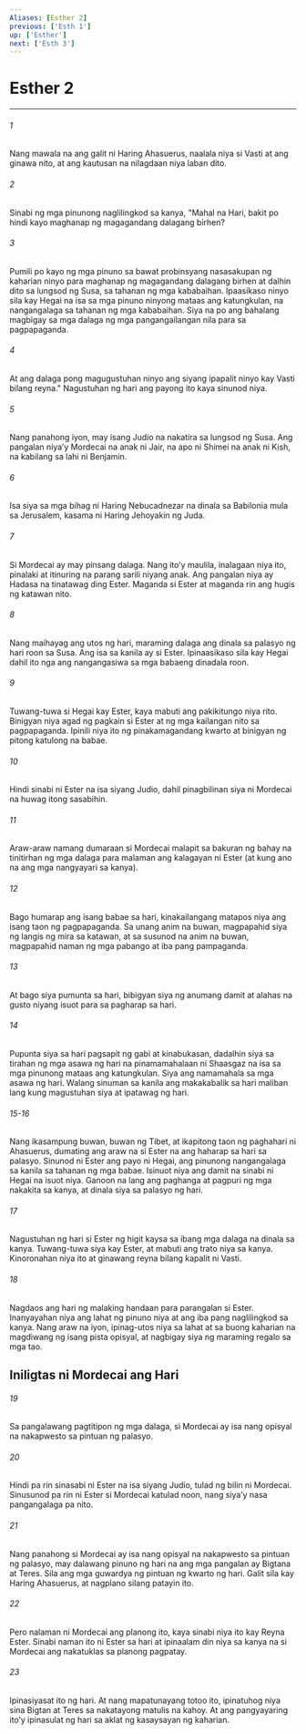 ```yaml
---
Aliases: [Esther 2]
previous: ['Esth 1']
up: ['Esther']
next: ['Esth 3']
---
```

# Esther 2

***

###### 1
Nang mawala na ang galit ni Haring Ahasuerus, naalala niya si Vasti at ang ginawa nito, at ang kautusan na nilagdaan niya laban dito. 

###### 2
Sinabi ng mga pinunong naglilingkod sa kanya, "Mahal na Hari, bakit po hindi kayo maghanap ng magagandang dalagang birhen? 

###### 3
Pumili po kayo ng mga pinuno sa bawat probinsyang nasasakupan ng kaharian ninyo para maghanap ng magagandang dalagang birhen at dalhin dito sa lungsod ng Susa, sa tahanan ng mga kababaihan. Ipaasikaso ninyo sila kay Hegai na isa sa mga pinuno ninyong mataas ang katungkulan, na nangangalaga sa tahanan ng mga kababaihan. Siya na po ang bahalang magbigay sa mga dalaga ng mga pangangailangan nila para sa pagpapaganda. 

###### 4
At ang dalaga pong magugustuhan ninyo ang siyang ipapalit ninyo kay Vasti bilang reyna." Nagustuhan ng hari ang payong ito kaya sinunod niya. 

###### 5
Nang panahong iyon, may isang Judio na nakatira sa lungsod ng Susa. Ang pangalan niyaʼy Mordecai na anak ni Jair, na apo ni Shimei na anak ni Kish, na kabilang sa lahi ni Benjamin. 

###### 6
Isa siya sa mga bihag ni Haring Nebucadnezar na dinala sa Babilonia mula sa Jerusalem, kasama ni Haring Jehoyakin ng Juda. 

###### 7
Si Mordecai ay may pinsang dalaga. Nang itoʼy maulila, inalagaan niya ito, pinalaki at itinuring na parang sarili niyang anak. Ang pangalan niya ay Hadasa na tinatawag ding Ester. Maganda si Ester at maganda rin ang hugis ng katawan nito. 

###### 8
Nang maihayag ang utos ng hari, maraming dalaga ang dinala sa palasyo ng hari roon sa Susa. Ang isa sa kanila ay si Ester. Ipinaasikaso sila kay Hegai dahil ito nga ang nangangasiwa sa mga babaeng dinadala roon. 

###### 9
Tuwang-tuwa si Hegai kay Ester, kaya mabuti ang pakikitungo niya rito. Binigyan niya agad ng pagkain si Ester at ng mga kailangan nito sa pagpapaganda. Ipinili niya ito ng pinakamagandang kwarto at binigyan ng pitong katulong na babae. 

###### 10
Hindi sinabi ni Ester na isa siyang Judio, dahil pinagbilinan siya ni Mordecai na huwag itong sasabihin. 

###### 11
Araw-araw namang dumaraan si Mordecai malapit sa bakuran ng bahay na tinitirhan ng mga dalaga para malaman ang kalagayan ni Ester (at kung ano na ang mga nangyayari sa kanya). 

###### 12
Bago humarap ang isang babae sa hari, kinakailangang matapos niya ang isang taon ng pagpapaganda. Sa unang anim na buwan, magpapahid siya ng langis ng mira sa katawan, at sa susunod na anim na buwan, magpapahid naman ng mga pabango at iba pang pampaganda. 

###### 13
At bago siya pumunta sa hari, bibigyan siya ng anumang damit at alahas na gusto niyang isuot para sa pagharap sa hari. 

###### 14
Pupunta siya sa hari pagsapit ng gabi at kinabukasan, dadalhin siya sa tirahan ng mga asawa ng hari na pinamamahalaan ni Shaasgaz na isa sa mga pinunong mataas ang katungkulan. Siya ang namamahala sa mga asawa ng hari. Walang sinuman sa kanila ang makakabalik sa hari maliban lang kung magustuhan siya at ipatawag ng hari.

###### 15-16
Nang ikasampung buwan, buwan ng Tibet, at ikapitong taon ng paghahari ni Ahasuerus, dumating ang araw na si Ester na ang haharap sa hari sa palasyo. Sinunod ni Ester ang payo ni Hegai, ang pinunong nangangalaga sa kanila sa tahanan ng mga babae. Isinuot niya ang damit na sinabi ni Hegai na isuot niya. Ganoon na lang ang paghanga at pagpuri ng mga nakakita sa kanya, at dinala siya sa palasyo ng hari. 

###### 17
Nagustuhan ng hari si Ester ng higit kaysa sa ibang mga dalaga na dinala sa kanya. Tuwang-tuwa siya kay Ester, at mabuti ang trato niya sa kanya. Kinoronahan niya ito at ginawang reyna bilang kapalit ni Vasti. 

###### 18
Nagdaos ang hari ng malaking handaan para parangalan si Ester. Inanyayahan niya ang lahat ng pinuno niya at ang iba pang naglilingkod sa kanya. Nang araw na iyon, ipinag-utos niya sa lahat at sa buong kaharian na magdiwang ng isang pista opisyal, at nagbigay siya ng maraming regalo sa mga tao.

## Iniligtas ni Mordecai ang Hari 

###### 19
Sa pangalawang pagtitipon ng mga dalaga, si Mordecai ay isa nang opisyal na nakapwesto sa pintuan ng palasyo. 

###### 20
Hindi pa rin sinasabi ni Ester na isa siyang Judio, tulad ng bilin ni Mordecai. Sinusunod pa rin ni Ester si Mordecai katulad noon, nang siyaʼy nasa pangangalaga pa nito. 

###### 21
Nang panahong si Mordecai ay isa nang opisyal na nakapwesto sa pintuan ng palasyo, may dalawang pinuno ng hari na ang mga pangalan ay Bigtana at Teres. Sila ang mga guwardya ng pintuan ng kwarto ng hari. Galit sila kay Haring Ahasuerus, at nagplano silang patayin ito. 

###### 22
Pero nalaman ni Mordecai ang planong ito, kaya sinabi niya ito kay Reyna Ester. Sinabi naman ito ni Ester sa hari at ipinaalam din niya sa kanya na si Mordecai ang nakatuklas sa planong pagpatay. 

###### 23
Ipinasiyasat ito ng hari. At nang mapatunayang totoo ito, ipinatuhog niya sina Bigtan at Teres sa nakatayong matulis na kahoy. At ang pangyayaring itoʼy ipinasulat ng hari sa aklat ng kasaysayan ng kaharian.
